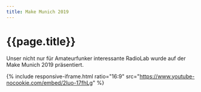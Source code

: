 ```yaml
---
title: Make Munich 2019
---
```


# {{page.title}}

Unser nicht nur für Amateurfunker interessante RadioLab wurde auf der Make Munich 2019 präsentiert.

{% include responsive-iframe.html ratio="16:9" src="https://www.youtube-nocookie.com/embed/2Iuo-17fhLg" %}
